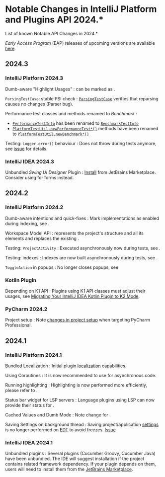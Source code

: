 <!-- Copyright 2000-2025 JetBrains s.r.o. and contributors. Use of this source code is governed by the Apache 2.0 license. -->

# Notable Changes in IntelliJ Platform and Plugins API 2024.*

<link-summary>List of known Notable API Changes in 2024.*</link-summary>

_Early Access Program_ (EAP) releases of upcoming versions are available [here](https://eap.jetbrains.com).

<include from="snippets.md" element-id="gradlePluginVersion"/>

## 2024.3

### IntelliJ Platform 2024.3

Dumb-aware "Highlight Usages"
: [](additional_minor_features.md#semantic-highlight-usages) can be marked as [](indexing_and_psi_stubs.md#DumbAwareAPI).

`ParsingTestCase`: stable PSI check
: [`ParsingTestCase`](%gh-ic%/platform/testFramework/src/com/intellij/testFramework/ParsingTestCase.java) verifies that reparsing causes no changes (Parser bug).

Performance test classes and methods renamed to _Benchmark_
:
- [`PerformanceTestInfo`](%gh-ic-242%/platform/testFramework/src/com/intellij/testFramework/PerformanceTestInfo.java) has been renamed to [`BenchmarkTestInfo`](%gh-ic%/platform/testFramework/src/com/intellij/testFramework/BenchmarkTestInfo.java)
- [`PlatformTestUtil.newPerformanceTest*()`](%gh-ic-242%/platform/testFramework/src/com/intellij/testFramework/PlatformTestUtil.java) methods have been renamed to [`PlatformTestUtil.newBenchmark*()`](%gh-ic%/platform/testFramework/src/com/intellij/testFramework/PlatformTestUtil.java)

Testing: `Logger.error()` behaviour
: Does not throw during tests anymore, see [issue](https://youtrack.jetbrains.com/issue/IJPL-453) for details.

### IntelliJ IDEA 2024.3

Unbundled _Swing UI Designer_ Plugin
: [Install](https://plugins.jetbrains.com/plugin/25304-swing-ui-designer) from JetBrains Marketplace.
Consider using [](kotlin_ui_dsl_version_2.md) for forms instead.

## 2024.2

### IntelliJ Platform 2024.2

Dumb-aware intentions and quick-fixes
: Mark implementations as enabled during indexing, see [](indexing_and_psi_stubs.md#DumbAwareAPI).

Workspace Model API
: [](workspace_model.md) represents the project's structure and all its elements and replaces the existing [](project_model.md).

Testing: `ProjectActivity`
: Executed asynchronously now during tests, see [](testing_faq.md#how-to-handle-projectactivity).

Testing: indexes
: Indexes are now built asynchronously during tests, see [](testing_faq.md#how-to-handle-indexing).

`ToggleAction` in popups
: No longer closes popups, see [](action_system.md#toggleActionPopupMenus)

### Kotlin Plugin

Depending on K1 API
: Plugins using K1 API classes must adjust their usages, see [Migrating Your IntelliJ IDEA Kotlin Plugin to K2 Mode](https://blog.jetbrains.com/platform/2024/09/migrating-your-kotlin-plugin-to-k2-mode/).

### PyCharm 2024.2

Project setup
: Note [changes in project setup](pycharm.md#python242) when targeting PyCharm Professional.

## 2024.1

### IntelliJ Platform 2024.1

Bundled Localization
: Initial plugin [localization](providing_translations.md#translated-elements) capabilities.

Using Coroutines
: It is now recommended to use [](kotlin_coroutines.md) for asynchronous code.

Running highlighting
: Highlighting is now performed more efficiently, please refer to [](syntax_highlighting_and_error_highlighting.md#order-of-running-highlighting).

Status bar widget for LSP servers
: Language plugins using LSP can now provide their status for [](language_server_protocol.md#status-bar-integration).

Cached Values and Dumb Mode
: Note change for [](psi_performance.md#projectRootManagerDependency).

Saving Settings on background thread
: Saving project/application [settings](settings.md) is no longer performed on [EDT](threading_model.md) to avoid freezes. [Issue](https://youtrack.jetbrains.com/issue/IJPL-127/Save-project-application-settings-on-background-thread)

### IntelliJ IDEA 2024.1

Unbundled plugins
: Several plugins (Cucumber Groovy, Cucumber Java) have been unbundled. The IDE will suggest installation if the project contains related framework dependency. If your plugin depends on them, users will need to install them from the [JetBrains Marketplace](https://plugins.jetbrains.com).
